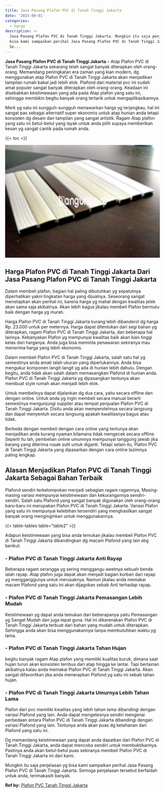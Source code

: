 ```yaml
---
title: Jasa Pasang Plafon PVC di Tanah Tinggi Jakarta
date: '2025-09-01'
categories:
  - harga
description: >-
  Jasa Pasang Plafon PVC di Tanah Tinggi Jakarta. Mungkin itu saja penjelasan yg
  bisa kami sampaikan perihal Jasa Pasang Plafon PVC di Tanah Tinggi Jakarta.
  Se...
---
```


**Jasa Pasang Plafon PVC di Tanah Tinggi Jakarta** – Atap Plafon PVC di Tanah Tinggi Jakarta sekarang telah sangat banyak diterapkan oleh orang-orang. Memandang peningkatan era zaman yang kian modern, dg menggunakan atap Plafon PVC di Tanah Tinggi Jakarta akan menjadikan tampilan rumah bakal jadi lebih elok. Plafond dari material pvc ini sudah amat populer sangat banyak diterapkan oleh orang-orang. Keadaan ini disebabkan keistimewaan yang ada pada Atap plafon yang satu ini, sehingga membikin begitu banyak orang tertarik untuk mengaplikasikannya.

Merk yg satu ini sungguh-sungguh menawarkan harga yg terjangkau, hal ini sangat pas sebagai alternatif super ekonomis untuk atap hunian anda tetapi konsisten dg desain dan tampilan yang sangat artistik. Ragam Atap plafon yang satu ini betul-betul yang layak untuk anda pilih supaya memberikan kesan yg sangat cantik pada rumah anda.

{{< toc >}}

![Jasa Pasang Plafon PVC di Tanah Tinggi Jakarta](/images/flafond-pvc-murah22.png)

## Harga Plafon PVC di Tanah Tinggi Jakarta Dari Jasa Pasang Plafon PVC di Tanah Tinggi Jakarta

Dalam membeli plafon, bagian hal paling dibutuhkan yg sepatutnya diperhatikan yakni tingkatan harga yang dijualnya. Seseorang sangat menetapkan akan perihal ini, karena harga yg mahal dengan kwalitas jelek akan sama saja akibatnya. Akan lebih bagus jikalau membeli Plafon bermutu baik dengan harga yg murah.

Harga Plafon PVC di Tanah Tinggi Jakarta kurang lebih dibanderol dg harga Rp. 23.000 untuk per meternya. Harga dapat ditentukan dari segi bahan yg diterapkan, ragam Plafon PVC di Tanah Tinggi Jakarta, dan beberapa hal lainnya. Kebanyakan Plafon yg mempunyai kwalitas baik akan kian tinggi kelas dari harganya. Anda juga bisa meminta penawaran sekiranya mau menerima harga yang lebih ekonomis.

Dalam membeli Plafon PVC di Tanah Tinggi Jakarta, salah satu hal yg semestinya anda amati ialah ukuran yang diperlukannya. Anda bisa mengukur komponen langit-langit yg ada di hunian lebih dahulu. Dengan begitu, anda tidak akan salah dalam memasangkan Plafond di hunian anda. Plafon PVC di Tanah Tinggi Jakarta yg dipasangkan tentunya akan membuat style rumah akan menjadi lebih elok.

Untuk membelinya dapat dijalankan dg dua cara, yaitu secara offline dan dengan online. Untuk anda yg ingin membeli secara manual berarti semestinya mengunjungi supplier atau tempat penjualan Plafon PVC di Tanah Tinggi Jakarta. Disitu anda akan memperolehnya secara langsung dan dapat menyentuh secara langsung apakah kwalitasnya bagus atau tidak.

Berbeda dengan membeli dengan cara online yang tentunya akan menjadikan anda kurang nyaman bilamana tidak mengecek secara offline. Seperti itu lah, pembelian online umumnya mempunyai tanggung jawab jika barang yang diterima rusak sulit untuk diganti. Tetapi selain itu, Plafon PVC di Tanah Tinggi Jakarta yang dipasarkan dengan cara online lazimnya paling lengkap.

## Alasan Menjadikan Plafon PVC di Tanah Tinggi Jakarta Sebagai Bahan Terbaik

Plafond sendiri terkelompokan menjadi sebagian ragam ragamnya, Masing-masing variasi mempunyai keistimewaan dan kekurangannya sendiri-sendiri. Salah satu Plafond yang sangat banyak digunakan oleh orang-orang baru-baru ini merupakan Plafon PVC di Tanah Tinggi Jakarta. Variasi Plafon yang satu ini mempunyai kelebihan tersendiri yang menghasilkan sangat banyak orang menginginkan untuk menggunakannya.

{{< table-tables table="table2" >}}

Adapun keistimewaan yang bisa anda temukan jikalau membeli Plafon PVC di Tanah Tinggi Jakarta dibandingkan dg macam Plafond yang lain sbg berikut:

### \- Plafon PVC di Tanah Tinggi Jakarta Anti Rayap

Beberapa ragam serangga yg sering menggangu awetnya sebuah benda ialah rayap. Atap plafon juga dapat akan menjadi bagian korban dari rayap yg mengganggunya untuk merusaknya. Namun jikalau anda memakai macam Plafond yang satu ini akan dijagokan sebab Anti terhadap rayap.

### \- Plafon PVC di Tanah Tinggi Jakarta Pemasangan Lebih Mudah

Keistimewaan yg dapat anda temukan dari beberapanya yaitu Pemasangan yg Sangat Mudah dan juga tepat guna. Hal ini dikarenakan Plafon PVC di Tanah Tinggi Jakarta terbuat dari bahan yang mudah untuk diterapkan. Sehingga anda akan bisa menggunakannya tanpa membutuhkan waktu yg lama.

### \- Plafon PVC di Tanah Tinggi Jakarta Tahan Hujan

begitu banyak ragam Atap plafon yang memiliki kualitas buruk, dimana saat hujan turun akan konsisten tembus dari atap hingga ke lantai. Tapi berlainan akibatnya kalau anda memakai Plafon PVC di Tanah Tinggi Jakarta. Akan sangat difavoritkan jika anda menerapkan Plafond yg satu ini sebab tahan hujan.

### \- Plafon PVC di Tanah Tinggi Jakarta Umurnya Lebih Tahan Lama

Plafon dari pvc memiliki kwalitas yang lebih tahan lama dibandingi dengan variasi Plafond yang lain. Anda dapat mengetesnya sendiri mengenai perbedaan antara Plafon PVC di Tanah Tinggi Jakarta dibandingi dengan variasi Plafond yang lain. Tentunya anda akan puas dg ketahanan dari Plafond yang satu ini.

Dg memandang keistimewaan yang dapat anda dapatkan dari Plafon PVC di Tanah Tinggi Jakarta, anda dapat mencoba sendiri untuk membuktikannya. Pastinya anda akan betul-betul puas sekiranya membeli Plafon PVC di Tanah Tinggi Jakarta ini dari kami.

Mungkin itu saja penjelasan yg bisa kami sampaikan perihal Jasa Pasang Plafon PVC di Tanah Tinggi Jakarta. Semoga penjelasan tersebut berfaidah untuk anda, terimakasih banyak.

**Ref by:** [Plafon PVC Tanah Tinggi Jakarta](https://id.wikipedia.org/wiki/Plafon)
